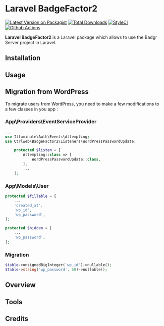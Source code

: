 # Laravel BadgeFactor2

[![Latest Version on Packagist][ico-version]][link-packagist]
[![Total Downloads][ico-downloads]][link-downloads]
[![StyleCI][ico-styleci]][link-styleci]
[![Github Actions][ico-github-actions]][link-github-actions]

**Laravel BadgeFactor2** is a Laravel package which allows to use the Badgr Server project in Laravel.
## Installation

## Usage

## Migration from WordPress

To migrate users from WordPress, you need to make a few modifications to a few classes in you app :

### App\Providers\EventServiceProvider

```php
...
use Illuminate\Auth\Events\Attempting;
use Ctrlweb\BadgeFactor2\Listeners\WordPressPasswordUpdate;

    protected $listen = [
        Attempting::class => [
            WordPressPasswordUpdate::class,
        ],
        ...
    ];
```

### App\Models\User

```php
protected $fillable = [
    ...
    'created_at',
    'wp_id',
    'wp_password',
];

protected $hidden = [
    ...
    'wp_password',
];
```

### Migration

```php
$table->unsignedBigInteger('wp_id')->nullable();
$table->string('wp_password', 60)->nullable();
```            

## Overview

## Tools

## Credits


[ico-version]: https://img.shields.io/packagist/v/ctrlwebinc/badgefactor2-laravel.svg
[ico-downloads]: https://img.shields.io/packagist/dt/ctrlwebinc/badgefactor2-laravel.svg
[ico-styleci]: https://styleci.io/repos/438762514/shield?style=flat
[ico-github-actions]: https://github.com/ctrlwebinc/badgefactor2-laravel/actions/workflows/laravel.yml/badge.svg

[link-packagist]: https://packagist.org/packages/ctrlwebinc/badgefactor2-laravel
[link-downloads]: https://packagist.org/packages/ctrlwebinc/badgefactor2-laravel
[link-styleci]: https://styleci.io/repos/438762514
[link-github-actions]: https://github.com/ctrlwebinc/badgefactor2-laravel/actions
